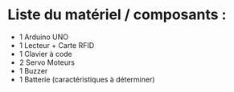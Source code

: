 # Liste du matériel / composants :

- 1 Arduino UNO
- 1 Lecteur + Carte RFID
- 1 Clavier à code
- 2 Servo Moteurs
- 1 Buzzer
- 1 Batterie (caractéristiques à déterminer)
